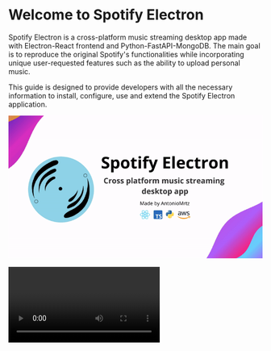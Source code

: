 # Welcome to Spotify Electron

Spotify Electron is a cross-platform music streaming desktop app made with Electron-React frontend and Python-FastAPI-MongoDB. The main goal is to reproduce the original Spotify's functionalities while incorporating unique user-requested features such as the ability to upload personal music.

This guide is designed to provide developers with all the necessary information to install, configure, use and extend the Spotify Electron application.

![SpotifyPreview](assets/videos/SpotifyElectronReadmePreview.gif)

![type:video](assets/videos/app-walkthrough.mp4)
